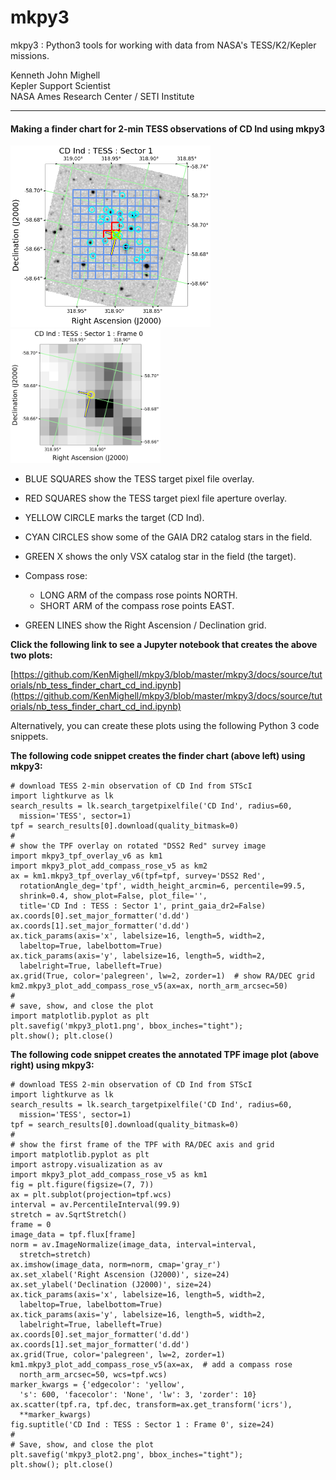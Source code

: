 # mkpy3
mkpy3 : Python3 tools for working with data from NASA's TESS/K2/Kepler missions.

Kenneth John Mighell  
Kepler Support Scientist   
NASA Ames Research Center / SETI Institute

---

#### Making a finder chart for 2-min TESS observations of CD Ind using mkpy3

<p float="left">
  <img src="mkpy3_plot_figa.png" width="320" />
  <img src="mkpy3_plot_figb.png" width="240" /> 
</p>


* BLUE SQUARES show the TESS target pixel file overlay.
* RED SQUARES show the TESS target piexl file aperture overlay.

* YELLOW CIRCLE marks the target (CD Ind).

* CYAN CIRCLES show some of the GAIA DR2 catalog stars in the field.
* GREEN X shows the only VSX catalog star in the field (the target).

* Compass rose:
    * LONG ARM of the compass rose points NORTH.
    * SHORT ARM of the compass rose points EAST.
  
* GREEN LINES show the Right Ascension / Declination grid.

**Click the following link to see a Jupyter notebook that creates the above two plots:**

[https://github.com/KenMighell/mkpy3/blob/master/mkpy3/docs/source/tutorials/nb_tess_finder_chart_cd_ind.ipynb](https://github.com/KenMighell/mkpy3/blob/master/mkpy3/docs/source/tutorials/nb_tess_finder_chart_cd_ind.ipynb)

Alternatively, you can create these plots using the following Python 3 code snippets.

**The following code snippet creates the finder chart (above left) using mkpy3:**

```
# download TESS 2-min observation of CD Ind from STScI
import lightkurve as lk
search_results = lk.search_targetpixelfile('CD Ind', radius=60, 
  mission='TESS', sector=1)    
tpf = search_results[0].download(quality_bitmask=0)
#
# show the TPF overlay on rotated "DSS2 Red" survey image
import mkpy3_tpf_overlay_v6 as km1
import mkpy3_plot_add_compass_rose_v5 as km2
ax = km1.mkpy3_tpf_overlay_v6(tpf=tpf, survey='DSS2 Red', 
  rotationAngle_deg='tpf', width_height_arcmin=6, percentile=99.5,
  shrink=0.4, show_plot=False, plot_file='',
  title='CD Ind : TESS : Sector 1', print_gaia_dr2=False)
ax.coords[0].set_major_formatter('d.dd')
ax.coords[1].set_major_formatter('d.dd')
ax.tick_params(axis='x', labelsize=16, length=5, width=2,
  labeltop=True, labelbottom=True)
ax.tick_params(axis='y', labelsize=16, length=5, width=2,
  labelright=True, labelleft=True)
ax.grid(True, color='palegreen', lw=2, zorder=1)  # show RA/DEC grid
km2.mkpy3_plot_add_compass_rose_v5(ax=ax, north_arm_arcsec=50)
#
# save, show, and close the plot
import matplotlib.pyplot as plt
plt.savefig('mkpy3_plot1.png', bbox_inches="tight");
plt.show(); plt.close()
```

**The following code snippet creates the annotated TPF image plot (above right) using mkpy3:**

```
# download TESS 2-min observation of CD Ind from STScI
import lightkurve as lk
search_results = lk.search_targetpixelfile('CD Ind', radius=60,  
  mission='TESS', sector=1)    
tpf = search_results[0].download(quality_bitmask=0)
#
# show the first frame of the TPF with RA/DEC axis and grid
import matplotlib.pyplot as plt
import astropy.visualization as av
import mkpy3_plot_add_compass_rose_v5 as km1
fig = plt.figure(figsize=(7, 7))
ax = plt.subplot(projection=tpf.wcs)
interval = av.PercentileInterval(99.9)
stretch = av.SqrtStretch()
frame = 0
image_data = tpf.flux[frame]
norm = av.ImageNormalize(image_data, interval=interval,  
  stretch=stretch)
ax.imshow(image_data, norm=norm, cmap='gray_r')
ax.set_xlabel('Right Ascension (J2000)', size=24)
ax.set_ylabel('Declination (J2000)', size=24)
ax.tick_params(axis='x', labelsize=16, length=5, width=2,
  labeltop=True, labelbottom=True)
ax.tick_params(axis='y', labelsize=16, length=5, width=2,
  labelright=True, labelleft=True)
ax.coords[0].set_major_formatter('d.dd')
ax.coords[1].set_major_formatter('d.dd')
ax.grid(True, color='palegreen', lw=2, zorder=1)
km1.mkpy3_plot_add_compass_rose_v5(ax=ax,  # add a compass rose
  north_arm_arcsec=50, wcs=tpf.wcs)
marker_kwargs = {'edgecolor': 'yellow',  
  's': 600, 'facecolor': 'None', 'lw': 3, 'zorder': 10}
ax.scatter(tpf.ra, tpf.dec, transform=ax.get_transform('icrs'),  
  **marker_kwargs)
fig.suptitle('CD Ind : TESS : Sector 1 : Frame 0', size=24)
#
# Save, show, and close the plot
plt.savefig('mkpy3_plot2.png', bbox_inches="tight");  
plt.show(); plt.close()
```

[//]: # (EOF)
